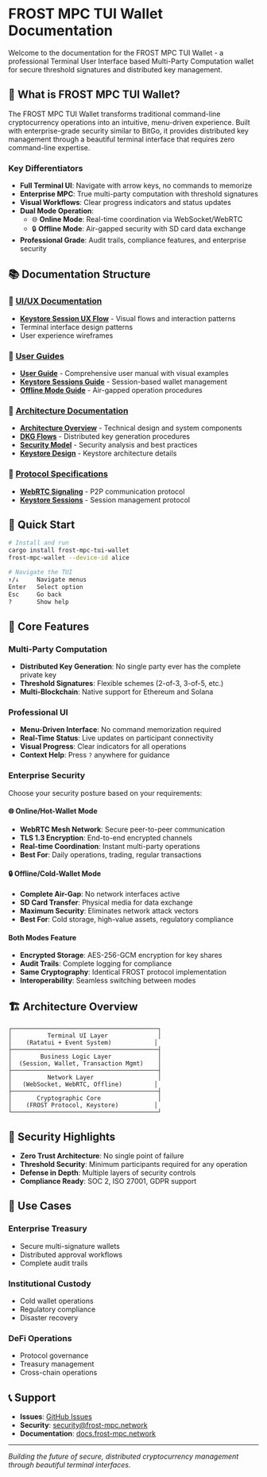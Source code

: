 # FROST MPC TUI Wallet Documentation

Welcome to the documentation for the FROST MPC TUI Wallet - a professional Terminal User Interface based Multi-Party Computation wallet for secure threshold signatures and distributed key management.

## 🎯 What is FROST MPC TUI Wallet?

The FROST MPC TUI Wallet transforms traditional command-line cryptocurrency operations into an intuitive, menu-driven experience. Built with enterprise-grade security similar to BitGo, it provides distributed key management through a beautiful terminal interface that requires zero command-line expertise.

### Key Differentiators

- **Full Terminal UI**: Navigate with arrow keys, no commands to memorize
- **Enterprise MPC**: True multi-party computation with threshold signatures
- **Visual Workflows**: Clear progress indicators and status updates
- **Dual Mode Operation**: 
  - 🌐 **Online Mode**: Real-time coordination via WebSocket/WebRTC
  - 🔒 **Offline Mode**: Air-gapped security with SD card data exchange
- **Professional Grade**: Audit trails, compliance features, and enterprise security

## 📚 Documentation Structure

### 📁 [UI/UX Documentation](./ui/)
- **[Keystore Session UX Flow](./ui/keystore_session_ux_flow.md)** - Visual flows and interaction patterns
- Terminal interface design patterns
- User experience wireframes

### 📁 [User Guides](./guides/)
- **[User Guide](./guides/USER_GUIDE.md)** - Comprehensive user manual with visual examples
- **[Keystore Sessions Guide](./guides/keystore_sessions_user_guide.md)** - Session-based wallet management
- **[Offline Mode Guide](./guides/offline-mode.md)** - Air-gapped operation procedures

### 📁 [Architecture Documentation](./architecture/)
- **[Architecture Overview](./architecture/ARCHITECTURE.md)** - Technical design and system components
- **[DKG Flows](./architecture/DKG_FLOWS.md)** - Distributed key generation procedures
- **[Security Model](./architecture/SECURITY.md)** - Security analysis and best practices
- **[Keystore Design](./architecture/01_keystore_design.md)** - Keystore architecture details

### 📁 [Protocol Specifications](./protocol/)
- **[WebRTC Signaling](./protocol/01_webrtc_signaling.md)** - P2P communication protocol
- **[Keystore Sessions](./protocol/02_keystore_sessions.md)** - Session management protocol

## 🚀 Quick Start

```bash
# Install and run
cargo install frost-mpc-tui-wallet
frost-mpc-wallet --device-id alice

# Navigate the TUI
↑/↓     Navigate menus
Enter   Select option
Esc     Go back
?       Show help
```

## 🔑 Core Features

### Multi-Party Computation
- **Distributed Key Generation**: No single party ever has the complete private key
- **Threshold Signatures**: Flexible schemes (2-of-3, 3-of-5, etc.)
- **Multi-Blockchain**: Native support for Ethereum and Solana

### Professional UI
- **Menu-Driven Interface**: No command memorization required
- **Real-Time Status**: Live updates on participant connectivity
- **Visual Progress**: Clear indicators for all operations
- **Context Help**: Press `?` anywhere for guidance

### Enterprise Security

Choose your security posture based on your requirements:

#### 🌐 Online/Hot-Wallet Mode
- **WebRTC Mesh Network**: Secure peer-to-peer communication
- **TLS 1.3 Encryption**: End-to-end encrypted channels
- **Real-time Coordination**: Instant multi-party operations
- **Best For**: Daily operations, trading, regular transactions

#### 🔒 Offline/Cold-Wallet Mode  
- **Complete Air-Gap**: No network interfaces active
- **SD Card Transfer**: Physical media for data exchange
- **Maximum Security**: Eliminates network attack vectors
- **Best For**: Cold storage, high-value assets, regulatory compliance

#### Both Modes Feature
- **Encrypted Storage**: AES-256-GCM encryption for key shares
- **Audit Trails**: Complete logging for compliance
- **Same Cryptography**: Identical FROST protocol implementation
- **Interoperability**: Seamless switching between modes

## 🏗️ Architecture Overview

```
┌─────────────────────────────────────────┐
│          Terminal UI Layer              │
│    (Ratatui + Event System)            │
├─────────────────────────────────────────┤
│        Business Logic Layer             │
│  (Session, Wallet, Transaction Mgmt)    │
├─────────────────────────────────────────┤
│          Network Layer                  │
│   (WebSocket, WebRTC, Offline)         │
├─────────────────────────────────────────┤
│       Cryptographic Core                │
│    (FROST Protocol, Keystore)          │
└─────────────────────────────────────────┘
```

## 🔐 Security Highlights

- **Zero Trust Architecture**: No single point of failure
- **Threshold Security**: Minimum participants required for any operation
- **Defense in Depth**: Multiple layers of security controls
- **Compliance Ready**: SOC 2, ISO 27001, GDPR support

## 🤝 Use Cases

### Enterprise Treasury
- Secure multi-signature wallets
- Distributed approval workflows
- Complete audit trails

### Institutional Custody
- Cold wallet operations
- Regulatory compliance
- Disaster recovery

### DeFi Operations
- Protocol governance
- Treasury management
- Cross-chain operations

## 📞 Support

- **Issues**: [GitHub Issues](https://github.com/hecoinfo/mpc-wallet/issues)
- **Security**: security@frost-mpc.network
- **Documentation**: [docs.frost-mpc.network](https://docs.frost-mpc.network)

---

*Building the future of secure, distributed cryptocurrency management through beautiful terminal interfaces.*